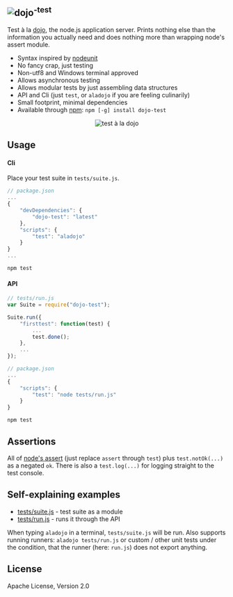 <img src="https://raw.github.com/dcodeIO/dojo/master/dojo-small.png" alt="dojo" /><sup>-test</sup>
---------
Test à la [dojo](https://github.com/dcodeIO/dojo), the node.js application server. Prints nothing else than the
information you actually need and does nothing more than wrapping node's assert module.

* Syntax inspired by [nodeunit](https://npmjs.org/package/nodeunit)
* No fancy crap, just testing
* Non-utf8 and Windows terminal approved
* Allows asynchronous testing
* Allows modular tests by just assembling data structures
* API and Cli (just `test`, or `aladojo` if you are feeling culinarily)
* Small footprint, minimal dependencies
* Available through [npm](https://npmjs.org/package/dojo-test): `npm [-g] install dojo-test`

<p align="center">
    <img src="https://raw.github.com/dcodeIO/dojo/master/dojo-test/preview.jpg" alt="test à la dojo" />
</p>

Usage
-----

#### Cli
Place your test suite in `tests/suite.js`.

```javascript
// package.json
...
{
    "devDependencies": {
        "dojo-test": "latest"
    },
    "scripts": {
        "test": "aladojo"
    }
}
...
```

`npm test`

#### API

```javascript
// tests/run.js
var Suite = require("dojo-test");

Suite.run({
    "firsttest": function(test) {
        ...
        test.done();
    },
    ...
});
```

```javascript
// package.json
...
{
    "scripts": {
        "test": "node tests/run.js"
    }
}
```

`npm test`

Assertions
----------
All of [node's assert](http://nodejs.org/api/assert.html) (just replace `assert` through `test`) plus `test.notOk(...)`
as a negated `ok`. There is also a `test.log(...)` for logging straight to the test console.

Self-explaining examples
------------------------
* [tests/suite.js](https://github.com/dcodeIO/dojo/blob/master/dojo-test/tests/suite.js) - test suite as a module
* [tests/run.js](https://github.com/dcodeIO/dojo/blob/master/dojo-test/tests/run.js) - runs it through the API

When typing `aladojo` in a terminal, `tests/suite.js` will be run. Also supports running runners: `aladojo tests/run.js`
or custom / other unit tests under the condition, that the runner (here: `run.js`) does not export anything.

License
-------
Apache License, Version 2.0
